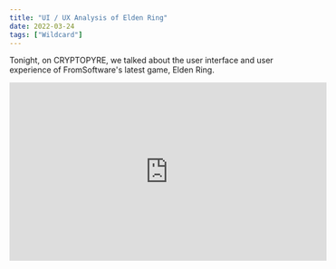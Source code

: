 ```yaml
---
title: "UI / UX Analysis of Elden Ring"
date: 2022-03-24
tags: ["Wildcard"]
---
```


Tonight, on CRYPTOPYRE, we talked about the user interface and user experience of FromSoftware's latest game, Elden Ring.

<iframe width="560" height="315" src="https://www.youtube.com/embed/CS_EP5i7TL8" title="YouTube video player" frameborder="0" allow="accelerometer; autoplay; clipboard-write; encrypted-media; gyroscope; picture-in-picture" allowfullscreen></iframe>

